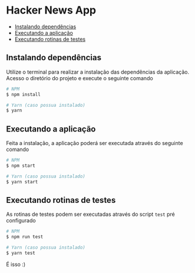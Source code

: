 # Hacker News App

- [Instalando dependências](#instalando-dependências)
- [Executando a aplicação](#executando-a-aplicação)
- [Executando rotinas de testes](#executando-rotinas-de-testes)

## Instalando dependências

Utilize o terminal para realizar a instalação das dependências da aplicação.
Acesso o diretório do projeto e execute o seguinte comando

```bash
# NPM
$ npm install

# Yarn (caso possua instalado)
$ yarn
```

## Executando a aplicação

Feita a instalação, a aplicação poderá ser executada através do seguinte comando

```bash
# NPM
$ npm start

# Yarn (caso possua instalado)
$ yarn start
```

## Executando rotinas de testes

As rotinas de testes podem ser executadas através do script `test` pré configurado

```bash
# NPM
$ npm run test

# Yarn (caso possua instalado)
$ yarn test
```

É isso :)